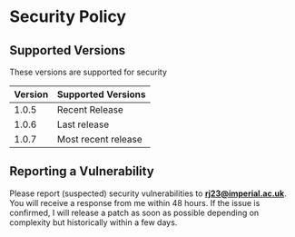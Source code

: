 # Security Policy

## Supported Versions

These versions are supported for security

| Version   | Supported Versions                        |
| --------- | ----------------------------------------- |
| 1.0.5    | Recent Release                             |
| 1.0.6    | Last  release                              |
| 1.0.7    | Most recent release                        |

## Reporting a Vulnerability

Please report (suspected) security vulnerabilities to
**[rj23@imperial.ac.uk](mailto:rj23@imperial.ac.uk)**. You will receive a response from
me within 48 hours. If the issue is confirmed, I will release a patch as soon
as possible depending on complexity but historically within a few days.
